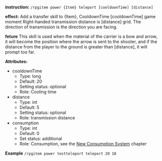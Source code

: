 **instruction:**
`/rpgitem power {Item} teleport [cooldownTime] [distance]`

**effect:**
 Add a transfer skill to {Item}, CooldownTime [cooldownTime] game moment Right-handed transmission distance is [distance] grid. The direction of transmission is the direction you are facing.

**feture**
 This skill is used when the material of the carrier is a bow and arrow, it will become the position where the arrow is sent to the shooter, and if the distance from the player to the ground is greater than [distance], it will prompt too far.

**Attributes:**
- cooldownTime
  - Type: long
  - Default: 20
  - Setting status: optional
  - Role: Cooling time
- distance
  - Type: int
  - Default: 5
  - Setting status: optional
  - Role: transmission distance
- consumption
  - Type: int
  - Default: 0
  - Set status: additional
  - Role: Consumption, see the [New Consumption System](https://github.com/NyaaCat/RPGitems-reloaded/wiki/New-durability-system) chapter

**Example**
`/rpgitem power testteleport teleport 20 10`